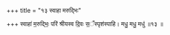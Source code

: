+++
title = "१३ स्वाहा मरुद्भिः"

+++
स्वाहा॑ म॒रुद्भिः॒ परि॑ श्रीयस्व दि॒वः स॒ँस्पृश॑स्पाहि। मधु॒ मधु॒ मधु॑ ॥१३ ॥